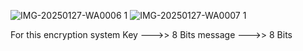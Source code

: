 ![IMG-20250127-WA0006 1](https://github.com/user-attachments/assets/2dc23ffd-eba3-4dfa-9d05-ce42c4cc1762)
![IMG-20250127-WA0007 1](https://github.com/user-attachments/assets/589d8497-6b69-43fa-8ed9-1ce0b7ece910)

For this encryption system 
Key     --->> 8 Bits
message --->> 8 Bits 

